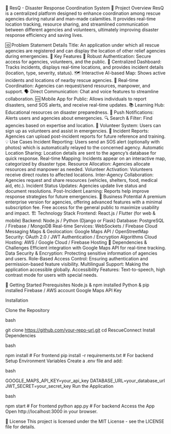 🚀 ResQ - Disaster Response Coordination System
📌 Project Overview
ResQ is a centralized platform designed to enhance coordination among rescue agencies during natural and man-made calamities. It provides real-time location tracking, resource sharing, and streamlined communication between different agencies and volunteers, ultimately improving disaster response efficiency and saving lives.

🆔 Problem Statement Details
Title: An application under which all rescue agencies are registered and can display the location of other relief agencies during emergencies.
🎯 Key Features
🔐 Robust Authentication: Secure access for agencies, volunteers, and the public.
📍 Centralized Dashboard: Tracks incidents, displays real-time locations, and provides incident details (location, type, severity, status).
🗺 Interactive AI-based Map: Shows active incidents and locations of nearby rescue agencies.
📡 Real-time Coordination: Agencies can request/send resources, manpower, and support.
🗣 Direct Communication: Chat and voice features to streamline collaboration.
🆘 Mobile App for Public: Allows individuals to report disasters, send SOS alerts, and receive real-time updates.
📚 Learning Hub: Educational resources on disaster preparedness.
🔔 Push Notifications: Alerts users and agencies about emergencies.
🔍 Search & Filter: Find agencies based on expertise and location.
🤝 Volunteer System: Users can sign up as volunteers and assist in emergencies.
📑 Incident Reports: Agencies can upload post-incident reports for future reference and training.
💡 Use Cases
Incident Reporting: Users send an SOS alert (optionally with photos) which is automatically relayed to the concerned agency.
Automatic Location Sharing: Location details are sent to the agency’s database for quick response.
Real-time Mapping: Incidents appear on an interactive map, categorized by disaster type.
Resource Allocation: Agencies allocate resources and manpower as needed.
Volunteer Activation: Volunteers receive direct routes to affected locations.
Inter-Agency Collaboration: Agencies request and share resources (vehicles, shelters, food, medical aid, etc.).
Incident Status Updates: Agencies update live status and document resolutions.
Post-Incident Learning: Reports help improve response strategies for future emergencies.
🏦 Business Potential
A premium enterprise version for agencies, offering advanced features with a minimal subscription fee.
Free access for the general public to maximize usability and impact.
🏗 Technology Stack
Frontend: React.js / Flutter (for web & mobile)
Backend: Node.js / Python (Django or Flask)
Database: PostgreSQL / Firebase / MongoDB
Real-time Services: WebSockets / Firebase Cloud Messaging
Maps & Geolocation: Google Maps API / OpenStreetMap
Security: OAuth 2.0 / JWT Authentication / Encryption Algorithms
Cloud Hosting: AWS / Google Cloud / Firebase Hosting
🚧 Dependencies & Challenges
Efficient integration with Google Maps API for real-time tracking.
Data Security & Encryption: Protecting sensitive information of agencies and users.
Role-Based Access Control: Ensuring authentication and permission-based feature visibility.
Multilingual Support: Making the application accessible globally.
Accessibility Features: Text-to-speech, high contrast mode for users with special needs.


🚀 Getting Started
Prerequisites
Node.js & npm installed
Python & pip installed
Firebase / AWS account
Google Maps API Key

Installation

Clone the Repository

bash

git clone https://github.com/your-repo-url.git
cd RescueConnect
Install Dependencies

bash

npm install  # For frontend
pip install -r requirements.txt  # For backend
Setup Environment Variables Create a .env file and add:

bash

GOOGLE_MAPS_API_KEY=your_api_key
DATABASE_URL=your_database_url
JWT_SECRET=your_secret_key
Run the Application

bash

npm start  # For frontend
python app.py  # For backend
Access the App Open http://localhost:3000 in your browser.

📜 License
This project is licensed under the MIT License - see the LICENSE file for details.